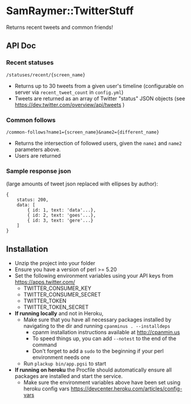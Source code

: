 
# SamRaymer::TwitterStuff

Returns recent tweets and common friends!

## API Doc
### Recent statuses
`/statuses/recent/{screen_name}`
* Returns up to 30 tweets from a given user's timeline (configurable on server via `recent_tweet_count` in `config.yml`)
* Tweets are returned as an array of Twitter "status" JSON objects (see https://dev.twitter.com/overview/api/tweets )

### Common follows
`/common-follows?name1={screen_name}&name2={different_name}`
* Returns the intersection of followed users, given the `name1` and `name2` parameters above.
* Users are returned

### Sample response json
(large amounts of tweet json replaced with ellipses by author):
```
{ 
    status: 200,
    data: [ 
        { id: 1, text: 'data'...}, 
        { id: 2, text: 'goes'...}, 
        { id: 3, text: 'gere'...} 
    ] 
}
```


## Installation

* Unzip the project into your folder
* Ensure you have a version of perl >= 5.20
* Set the following environment variables using your API keys from https://apps.twitter.com/
    * TWITTER_CONSUMER_KEY
    * TWITTER_CONSUMER_SECRET
    * TWITTER_TOKEN
    * TWITTER_TOKEN_SECRET
* **If running locally** and not in Heroku, 
    * Make sure that you have all necessary packages installed by navigating to the dir and running `cpanminus . --installdeps` 
        * cpanm installation instructions available at http://cpanmin.us
        * To speed things up, you can add `--notest` to the end of the command
        * Don't forget to add a `sudo` to the beginning if your perl environment needs one
    * Run `plackup bin/app.pgsi` to start
* **If running on heroku** the Procfile should automatically ensure all packages are installed and start the service.
    * Make sure the environment variables above have been set using heroku config vars https://devcenter.heroku.com/articles/config-vars
